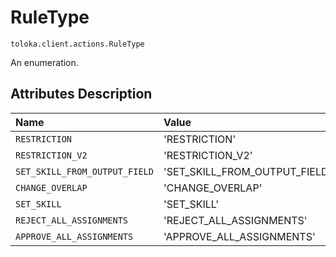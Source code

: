 # RuleType
`toloka.client.actions.RuleType`

An enumeration.

## Attributes Description

| Name | Value | Description |
| :------| :-----------| :----------| 
`RESTRICTION`|'RESTRICTION'|<p></p>
`RESTRICTION_V2`|'RESTRICTION_V2'|<p></p>
`SET_SKILL_FROM_OUTPUT_FIELD`|'SET_SKILL_FROM_OUTPUT_FIELD'|<p></p>
`CHANGE_OVERLAP`|'CHANGE_OVERLAP'|<p></p>
`SET_SKILL`|'SET_SKILL'|<p></p>
`REJECT_ALL_ASSIGNMENTS`|'REJECT_ALL_ASSIGNMENTS'|<p></p>
`APPROVE_ALL_ASSIGNMENTS`|'APPROVE_ALL_ASSIGNMENTS'|<p></p>
